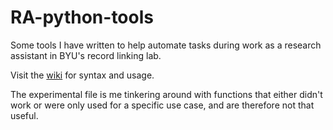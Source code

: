 # RA-python-tools

Some tools I have written to help automate tasks during work as a research assistant in BYU's record linking lab.

Visit the [wiki](https://github.com/haltosan/RA-python-tools/wiki) for syntax and usage.

The experimental file is me tinkering around with functions that either didn't work or were only used for a specific use case, and are therefore not that useful.
